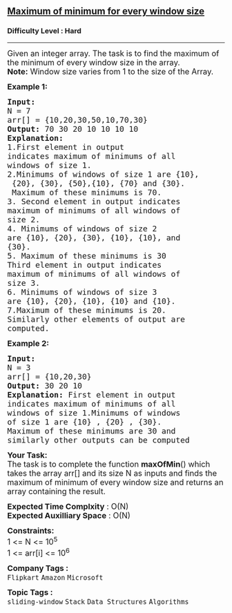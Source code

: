 <h2><a href="https://practice.geeksforgeeks.org/problems/maximum-of-minimum-for-every-window-size3453/1">Maximum of minimum for every window size</a></h2><h3>Difficulty Level : Hard</h3><hr><div class="problems_problem_content__Xm_eO"><p><span style="font-size:18px">Given an integer array. The task is to find the maximum of the minimum of every window size in the array.<br>
<strong>Note:</strong> Window size varies from 1 to the size of the Array.</span></p>

<p><span style="font-size:18px"><strong>Example 1:</strong></span></p>

<pre><span style="font-size:18px"><strong>Input:
</strong>N = 7
arr[] = {10,20,30,50,10,70,30}
<strong>Output: </strong>70 30 20 10 10 10 10&nbsp;<strong>
Explanation: 
</strong>1.First element in output
indicates maximum of minimums of all
</span><span style="font-size:18px">windows of size 1.
</span><span style="font-size:18px">2.Minimums of windows of size 1 are {10},
 {20}, {30}, {50},{10}, </span><span style="font-size:18px">{70} and {30}. 
&nbsp;Maximum of these minimums is 70. </span>
<span style="font-size:18px">3. Second element in output indicates
maximum of minimums of all </span><span style="font-size:18px">windows of
size 2. 
</span><span style="font-size:18px">4. Minimums of windows of size 2
are {10}, {20}, {30}, {10}, {10}, </span><span style="font-size:18px">and
{30}.
5. Maximum of these minimums is 30 </span>
<span style="font-size:18px">Third element in output indicates
maximum of minimums of all </span><span style="font-size:18px">windows of
size 3. 
6. </span><span style="font-size:18px">Minimums of windows of size 3
are {10}, {20}, {10}, {10} and {10}.
</span><span style="font-size:18px">7.Maximum of these minimums is 20. </span>
<span style="font-size:18px">Similarly other elements of output are
computed.</span>
</pre>

<p><span style="font-size:18px"><strong>Example 2:</strong></span></p>

<pre><span style="font-size:18px"><strong>Input:
</strong>N = 3
arr[] = {10,20,30}
<strong>Output: </strong>30 20 10<strong>
Explanation: </strong>First element in output
indicates maximum of minimums of all
</span><span style="font-size:18px">windows of size 1.Minimums of windows
of size 1 are {10} , {20} , {30}.
Maximum of these minimums are 30 and
similarly other outputs can be computed</span></pre>

<p><span style="font-size:18px"><strong>Your Task:</strong><br>
The task is to complete the function&nbsp;<strong>maxOfMin</strong>() which takes the array arr[] and its size N as inputs and finds the maximum of minimum of every window size and returns an array containing the result.&nbsp;</span></p>

<p><span style="font-size:18px"><strong>Expected Time Complxity</strong> : O(N)<br>
<strong>Expected Auxilliary Space</strong> : O(N)</span></p>

<p><span style="font-size:18px"><strong>Constraints:</strong><br>
1 &lt;= N &lt;= 10<sup>5</sup><br>
1 &lt;= arr[i] &lt;= 10<sup>6</sup></span></p>
</div><p><span style=font-size:18px><strong>Company Tags : </strong><br><code>Flipkart</code>&nbsp;<code>Amazon</code>&nbsp;<code>Microsoft</code>&nbsp;<br><p><span style=font-size:18px><strong>Topic Tags : </strong><br><code>sliding-window</code>&nbsp;<code>Stack</code>&nbsp;<code>Data Structures</code>&nbsp;<code>Algorithms</code>&nbsp;